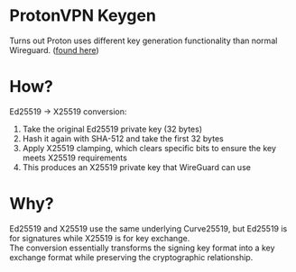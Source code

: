 # ProtonVPN Keygen
Turns out Proton uses different key generation functionality than normal Wireguard.
([found here](https://github.com/paulmillr/noble-ed25519))

# How?
Ed25519 → X25519 conversion:
1. Take the original Ed25519 private key (32 bytes)
2. Hash it again with SHA-512 and take the first 32 bytes
3. Apply X25519 clamping, which clears specific bits to ensure the key meets X25519 requirements
4. This produces an X25519 private key that WireGuard can use

# Why?
Ed25519 and X25519 use the same underlying Curve25519, but Ed25519 is for signatures while X25519 is for key exchange.\
The conversion essentially transforms the signing key format into a key exchange format while preserving the cryptographic relationship.
